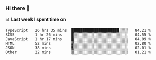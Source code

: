 ### Hi there 👋

<!--
**DBvc/DBvc** is a ✨ _special_ ✨ repository because its `README.md` (this file) appears on your GitHub profile.

Here are some ideas to get you started:

- 🔭 I’m currently working on ...
- 🌱 I’m currently learning ...
- 👯 I’m looking to collaborate on ...
- 🤔 I’m looking for help with ...
- 💬 Ask me about ...
- 📫 How to reach me: ...
- 😄 Pronouns: ...
- ⚡ Fun fact: ...
-->

📊 **Last week I spent time on**
<!--START_SECTION:waka-->

```text
TypeScript   26 hrs 35 mins  █████████████████████░░░░   84.21 %
SCSS         1 hr 26 mins    █░░░░░░░░░░░░░░░░░░░░░░░░   04.55 %
JavaScript   1 hr 17 mins    █░░░░░░░░░░░░░░░░░░░░░░░░   04.09 %
HTML         52 mins         ▓░░░░░░░░░░░░░░░░░░░░░░░░   02.80 %
JSON         38 mins         ▓░░░░░░░░░░░░░░░░░░░░░░░░   02.01 %
Other        22 mins         ▒░░░░░░░░░░░░░░░░░░░░░░░░   01.21 %
```

<!--END_SECTION:waka-->
